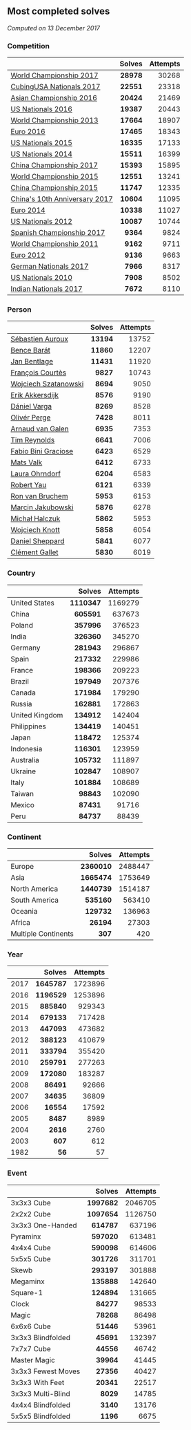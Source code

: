 ## Most completed solves

*Computed on 13 December 2017*


### Competition

|  | Solves | Attempts |
| :--- | ---: | ---: |
| [World Championship 2017](https://www.worldcubeassociation.org/competitions/WC2017) | **28978** | 30268 |
| [CubingUSA Nationals 2017](https://www.worldcubeassociation.org/competitions/CubingUSANationals2017) | **22551** | 23318 |
| [Asian Championship 2016](https://www.worldcubeassociation.org/competitions/AsianChampionship2016) | **20424** | 21469 |
| [US Nationals 2016](https://www.worldcubeassociation.org/competitions/USNationals2016) | **19387** | 20443 |
| [World Championship 2013](https://www.worldcubeassociation.org/competitions/WC2013) | **17664** | 18907 |
| [Euro 2016](https://www.worldcubeassociation.org/competitions/Euro2016) | **17465** | 18343 |
| [US Nationals 2015](https://www.worldcubeassociation.org/competitions/USNationals2015) | **16335** | 17133 |
| [US Nationals 2014](https://www.worldcubeassociation.org/competitions/USNationals2014) | **15511** | 16399 |
| [China Championship 2017](https://www.worldcubeassociation.org/competitions/ChinaChampionship2017) | **15393** | 15895 |
| [World Championship 2015](https://www.worldcubeassociation.org/competitions/WC2015) | **12551** | 13241 |
| [China Championship 2015](https://www.worldcubeassociation.org/competitions/ChinaChampionship2015) | **11747** | 12335 |
| [China's 10th Anniversary 2017](https://www.worldcubeassociation.org/competitions/China10years2017) | **10604** | 11095 |
| [Euro 2014](https://www.worldcubeassociation.org/competitions/Euro2014) | **10338** | 11027 |
| [US Nationals 2012](https://www.worldcubeassociation.org/competitions/USNationals2012) | **10087** | 10744 |
| [Spanish Championship 2017](https://www.worldcubeassociation.org/competitions/SpanishChampionship2017) | **9364** | 9824 |
| [World Championship 2011](https://www.worldcubeassociation.org/competitions/WC2011) | **9162** | 9711 |
| [Euro 2012](https://www.worldcubeassociation.org/competitions/Euro2012) | **9136** | 9663 |
| [German Nationals 2017](https://www.worldcubeassociation.org/competitions/GermanNationals2017) | **7966** | 8317 |
| [US Nationals 2010](https://www.worldcubeassociation.org/competitions/USNationals2010) | **7908** | 8502 |
| [Indian Nationals 2017](https://www.worldcubeassociation.org/competitions/IndianNationals2017) | **7672** | 8110 |

### Person

|  | Solves | Attempts |
| :--- | ---: | ---: |
| [Sébastien Auroux](https://www.worldcubeassociation.org/persons/2008AURO01) | **13194** | 13752 |
| [Bence Barát](https://www.worldcubeassociation.org/persons/2008BARA01) | **11860** | 12207 |
| [Jan Bentlage](https://www.worldcubeassociation.org/persons/2010BENT01) | **11431** | 11920 |
| [François Courtès](https://www.worldcubeassociation.org/persons/2008COUR01) | **9827** | 10743 |
| [Wojciech Szatanowski](https://www.worldcubeassociation.org/persons/2011SZAT01) | **8694** | 9050 |
| [Erik Akkersdijk](https://www.worldcubeassociation.org/persons/2005AKKE01) | **8576** | 9190 |
| [Dániel Varga](https://www.worldcubeassociation.org/persons/2008VARG01) | **8269** | 8528 |
| [Olivér Perge](https://www.worldcubeassociation.org/persons/2007PERG01) | **7428** | 8011 |
| [Arnaud van Galen](https://www.worldcubeassociation.org/persons/2006GALE01) | **6935** | 7353 |
| [Tim Reynolds](https://www.worldcubeassociation.org/persons/2005REYN01) | **6641** | 7006 |
| [Fabio Bini Graciose](https://www.worldcubeassociation.org/persons/2010GRAC02) | **6423** | 6529 |
| [Mats Valk](https://www.worldcubeassociation.org/persons/2007VALK01) | **6412** | 6733 |
| [Laura Ohrndorf](https://www.worldcubeassociation.org/persons/2009OHRN01) | **6204** | 6583 |
| [Robert Yau](https://www.worldcubeassociation.org/persons/2009YAUR01) | **6121** | 6339 |
| [Ron van Bruchem](https://www.worldcubeassociation.org/persons/2003BRUC01) | **5953** | 6153 |
| [Marcin Jakubowski](https://www.worldcubeassociation.org/persons/2007JAKU01) | **5876** | 6278 |
| [Michał Halczuk](https://www.worldcubeassociation.org/persons/2006HALC01) | **5862** | 5953 |
| [Wojciech Knott](https://www.worldcubeassociation.org/persons/2011KNOT01) | **5858** | 6054 |
| [Daniel Sheppard](https://www.worldcubeassociation.org/persons/2009SHEP01) | **5841** | 6077 |
| [Clément Gallet](https://www.worldcubeassociation.org/persons/2004GALL02) | **5830** | 6019 |

### Country

|  | Solves | Attempts |
| :--- | ---: | ---: |
| United States | **1110347** | 1169279 |
| China | **605591** | 637673 |
| Poland | **357996** | 376523 |
| India | **326360** | 345270 |
| Germany | **281943** | 296867 |
| Spain | **217332** | 229986 |
| France | **198366** | 209223 |
| Brazil | **197949** | 207376 |
| Canada | **171984** | 179290 |
| Russia | **162881** | 172863 |
| United Kingdom | **134912** | 142404 |
| Philippines | **134419** | 140451 |
| Japan | **118472** | 125374 |
| Indonesia | **116301** | 123959 |
| Australia | **105732** | 111897 |
| Ukraine | **102847** | 108907 |
| Italy | **101884** | 108689 |
| Taiwan | **98843** | 102090 |
| Mexico | **87431** | 91716 |
| Peru | **84737** | 88439 |

### Continent

|  | Solves | Attempts |
| :--- | ---: | ---: |
| Europe | **2360010** | 2488447 |
| Asia | **1665474** | 1753649 |
| North America | **1440739** | 1514187 |
| South America | **535160** | 563410 |
| Oceania | **129732** | 136963 |
| Africa | **26194** | 27303 |
| Multiple Continents | **307** | 420 |

### Year

|  | Solves | Attempts |
| :--- | ---: | ---: |
| 2017 | **1645787** | 1723896 |
| 2016 | **1196529** | 1253896 |
| 2015 | **885840** | 929343 |
| 2014 | **679133** | 717428 |
| 2013 | **447093** | 473682 |
| 2012 | **388123** | 410679 |
| 2011 | **333794** | 355420 |
| 2010 | **259791** | 277263 |
| 2009 | **172080** | 183287 |
| 2008 | **86491** | 92666 |
| 2007 | **34635** | 36809 |
| 2006 | **16554** | 17592 |
| 2005 | **8487** | 8989 |
| 2004 | **2616** | 2760 |
| 2003 | **607** | 612 |
| 1982 | **56** | 57 |

### Event

|  | Solves | Attempts |
| :--- | ---: | ---: |
| 3x3x3 Cube | **1997682** | 2046705 |
| 2x2x2 Cube | **1097654** | 1126750 |
| 3x3x3 One-Handed | **614787** | 637196 |
| Pyraminx | **597020** | 613481 |
| 4x4x4 Cube | **590098** | 614606 |
| 5x5x5 Cube | **301726** | 311701 |
| Skewb | **293197** | 301888 |
| Megaminx | **135888** | 142640 |
| Square-1 | **124894** | 131665 |
| Clock | **84277** | 98533 |
| Magic | **78268** | 86498 |
| 6x6x6 Cube | **51446** | 53961 |
| 3x3x3 Blindfolded | **45691** | 132397 |
| 7x7x7 Cube | **44556** | 46742 |
| Master Magic | **39964** | 41445 |
| 3x3x3 Fewest Moves | **27356** | 40427 |
| 3x3x3 With Feet | **20341** | 22517 |
| 3x3x3 Multi-Blind | **8029** | 14785 |
| 4x4x4 Blindfolded | **3140** | 13176 |
| 5x5x5 Blindfolded | **1196** | 6675 |
